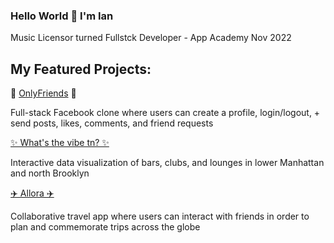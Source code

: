 ### Hello World 👋 I'm Ian

Music Licensor turned Fullstck Developer - App Academy Nov 2022 

## My Featured Projects:
👫 [OnlyFriends](https://onlyfriends24.herokuapp.com/) 👫

Full-stack Facebook clone where users can create a profile, login/logout, + send posts, likes, comments, and friend requests

[✨ What's the vibe tn? ✨](https://ianverger.github.io/Whats-the-vibe-tn/)

Interactive data visualization of bars, clubs, and lounges in lower Manhattan and north Brooklyn

[✈️ Allora ✈️](https://allora.onrender.com/)

Collaborative travel app where users can interact with friends in order to plan and commemorate trips across the globe
<!--
**ianverger/ianverger** is a ✨ _special_ ✨ repository because its `README.md` (this file) appears on your GitHub profile.

Here are some ideas to get you started:

- 🔭 I’m currently working on ...
- 🌱 I’m currently learning ...
- 👯 I’m looking to collaborate on ...
- 🤔 I’m looking for help with ...
- 💬 Ask me about ...
- 📫 How to reach me: ...
- 😄 Pronouns: ...
- ⚡ Fun fact: ...
-->
